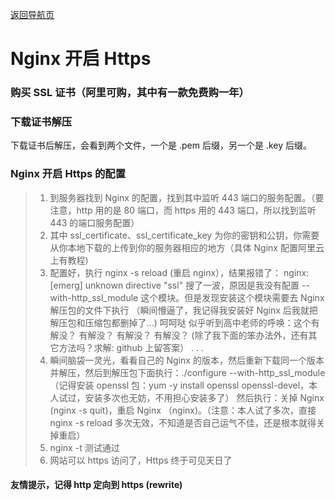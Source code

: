 [返回导航页](https://cqzhen.github.io/blog.html "导航页面")

# Nginx 开启 Https

### 购买 SSL 证书（阿里可购，其中有一款免费购一年）
### 下载证书解压
下载证书后解压，会看到两个文件，一个是 .pem 后缀，另一个是 .key 后缀。
### Nginx 开启 Https 的配置
>1. 到服务器找到 Nginx 的配置，找到其中监听 443 端口的服务配置。（要注意，http 用的是 80 端口，而 https 用的 443 端口，所以找到监听 443 的端口服务配置）
>2. 其中 ssl_certificate、ssl_certificate_key 为你的密钥和公钥，你需要从你本地下载的上传到你的服务器相应的地方（具体 Nginx 配置阿里云上有教程)
>3. 配置好，执行 nginx -s reload  (重启 nginx），结果报错了：
nginx: [emerg] unknown directive "ssl"
搜了一波，原因是我没有配置 --with-http_ssl_module 这个模块。但是发现安装这个模块需要去 Nginx 解压包的文件下执行 （瞬间懵逼了，我记得我安装好 Nginx 后我就把解压包和压缩包都删掉了...)
呵呵哒
似乎听到高中老师的呼唤：这个有解没？
有解没？
有解没？
有解没？
(除了我下面的笨办法外，还有其它方法吗？求解: github 上留答案）
.
.
.
>4. 瞬间脑袋一灵光，看看自己的 Nginx 的版本，然后重新下载同一个版本并解压，然后到解压包下面执行：./configure --with-http_ssl_module  （记得安装 openssl 包：yum -y install openssl openssl-devel，本人试过，安装多次也无妨，不用担心安装多了）
然后执行：关掉 Nginx (nginx -s quit)，重启 Nginx （nginx)。（注意：本人试了多次，直接nginx -s reload 多次无效，不知道是否自己运气不佳，还是根本就得关掉重启）
>5. nginx -t 测试通过
>6. 网站可以 https 访问了，Https 终于可见天日了 
#### 友情提示，记得 http 定向到 https (rewrite)
